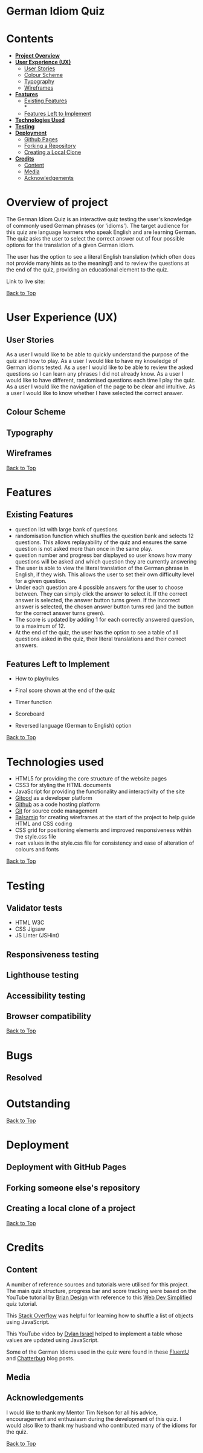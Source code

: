 # German Idiom Quiz
# Contents 
* [**Project Overview**](<#overview-of-project>) 
* [**User Experience (UX)**](<#user-experience-ux>)  
    * [User Stories](<#user-stories>)  
    * [Colour Scheme](<#colour-scheme>)  
    * [Typography](<#typography>)  
    * [Wireframes](<#wireframes>)  
* [**Features**](<#features>)  
    * [Existing Features](<#existing-features>)  
        * 
    * [Features Left to Implement](<#features-left-to-implement>)  
* [**Technologies Used**](<#technologies-used>)  
* [**Testing**](<#testing>)  
* [**Deployment**](<#deployment>)  
    * [Github Pages](<#deployment-with-github-pages>) 
    * [Forking a Repository](<#forking-someone-elses-repository>) 
    * [Creating a Local Clone](<#creating-a-local-clone-of-a-project>)  
* [**Credits**](<#credits>)  
    * [Content](<#content>)
    * [Media](<#media>)
    * [Acknowledgements](<#acknowledgements>)

# Overview of project
<!-- Am-i-responsive mock up -->

The German Idiom Quiz is an interactive quiz testing the user's knowledge of commonly used German phrases (or 'idioms').
The target audience for this quiz are language learners who speak English and are learning German.
The quiz asks the user to select the correct answer out of four possible options for the translation of a given German idiom.

The user has the option to see a literal English translation (which often does not provide many hints as to the meaning!) and to review the questions at the end of the quiz, providing an educational element to the quiz.

Link to live site:


[Back to Top](#contents)

# User Experience (UX)

## User Stories
As a user I would like to be able to quickly understand the purpose of the quiz and how to play.
As a user I would like to have my knowledge of German idioms tested.
As a user I would like to be able to review the asked questions so I can learn any phrases I did not already know.
As a user I would like to have different, randomised questions each time I play the quiz.
As a user I would like the navigation of the page to be clear and intuitive.
As a user I would like to know whether I have selected the correct answer.

## Colour Scheme

## Typography

## Wireframes

[Back to Top](#contents)

# Features
## Existing Features



<!-- stlye features -->




<!-- JS features -->

- question list with large bank of questions
- randomisation function which shuffles the question bank and selects 12 questions. This allows replayability of the quiz and ensures the same question is not asked more than once in the same play.
- question number and progress bar displayed so user knows how many questions will be asked and which question they are currently answering
- The user is able to view the literal translation of the German phrase in English, if they wish. This allows the user to set their own difficulty level for a given question.
- Under each question are 4 possible answers for the user to choose between. They can simply click the answer to select it. If tthe correct answer is selected, the answer button turns green. If the incorrect answer is selected, the chosen answer button turns red (and the button for the correct answer turns green).
- The score is updated by adding 1 for each correctly answered question, to a maximum of 12.
- At the end of the quiz, the user has the option to see a table of all questions asked in the quiz, their literal translations and their correct answers.







## Features Left to Implement
- How to play/rules
- Final score shown at the end of the quiz

- Timer function
- Scoreboard
- Reversed language (German to English) option

[Back to Top](#contents)

# Technologies used
- HTML5 for providing the core structure of the website pages
- CSS3 for styling the HTML documents
- JavaScript for providing the functionality and interactivity of the site
- [Gitpod](https://gitpod.io/) as a developer platform
- [Github](https://github.com/) as a code hosting platform
- [Git](https://git-scm.com/) for source code management
- [Balsamiq](https://balsamiq.com/) for creating wireframes at the start of the project to help guide HTML and CSS coding
- CSS grid for positioning elements and improved responsiveness within the style.css file
- `root` values in the style.css file for consistency and ease of alteration of colours and fonts

[Back to Top](#contents)

# Testing
## Validator tests
- HTML W3C
- CSS Jigsaw
- JS Linter (JSHint)

## Responsiveness testing

## Lighthouse testing

## Accessibility testing

## Browser compatibility

[Back to Top](#contents)

# Bugs
## Resolved

# Outstanding

[Back to Top](#contents)

# Deployment
## Deployment with GitHub Pages

## Forking someone else's repository

## Creating a local clone of a project

[Back to Top](#contents)

# Credits
## Content

A number of reference sources and tutorials were utilised for this project. The main quiz structure, progress bar and score tracking were based on the YouTube tutorial by [Brian Design](https://www.youtube.com/watch?v=f4fB9Xg2JEY) with reference to this [Web Dev Simplified](https://www.youtube.com/watch?v=riDzcEQbX6k) quiz tutorial.

This [Stack Overflow](https://stackoverflow.com/questions/2450954/how-to-randomize-shuffle-a-javascript-array) was helpful for learning how to shuffle a list of objects using JavaScript.

This YouTube video by [Dylan Israel](https://www.youtube.com/watch?v=ri5Nqe_IK50) helped to implement a table whose values are updated using JavaScript.

Some of the German Idioms used in the quiz were found in these [FluentU](https://www.fluentu.com/blog/german/common-german-idioms/) and [Chatterbug](https://blog.chatterbug.com/en/10-german-idioms-to-sound-more-german/) blog posts.

## Media

## Acknowledgements
I would like to thank my Mentor Tim Nelson for all his advice, encouragement and enthusiasm during the development of this quiz.
I would also like to thank my husband who contributed many of the idioms for the quiz.

[Back to Top](#contents)